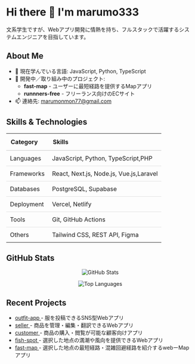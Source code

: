 # Hi there 👋 I'm marumo333
<p>文系学生ですが、Webアプリ開発に情熱を持ち、フルスタックで活躍するシステムエンジニアを目指しています。</p>

## About Me
<ul>
  <li>🌱 現在学んでいる言語: JavaScript, Python, TypeScript</li>
  <li>💼 開発中／取り組み中のプロジェクト:
    <ul>
      <li><strong>fast-map</strong> - ユーザーに最短経路を提供するMapアプリ</li>
      <li><strong>runnners-free</strong> - フリーランス向けのECサイト</li>
    </ul>
  </li>
  <li>📫 連絡先: 
    <a href="mailto:marumonmon77@gmail.com">marumonmon77@gmail.com</a>
  </li>
</ul>

## Skills & Technologies
<table style="width: 100%; border-collapse: collapse;">
  <thead>
    <tr>
      <th style="padding: 12px; border-bottom: 2px solid #ddd; text-align: left;">Category</th>
      <th style="padding: 12px; border-bottom: 2px solid #ddd; text-align: left;">Skills</th>
    </tr>
  </thead>
  <tbody>
    <tr>
      <td style="padding: 10px; border-bottom: 1px solid #ddd;">Languages</td>
      <td style="padding: 10px; border-bottom: 1px solid #ddd;">JavaScript, Python, TypeScript,PHP</td>
    </tr>
    <tr>
      <td style="padding: 10px; border-bottom: 1px solid #ddd;">Frameworks</td>
      <td style="padding: 10px; border-bottom: 1px solid #ddd;">React, Next.js, Node.js, Vue.js,Laravel</td>
    </tr>
    <tr>
      <td style="padding: 10px; border-bottom: 1px solid #ddd;">Databases</td>
      <td style="padding: 10px; border-bottom: 1px solid #ddd;">PostgreSQL, Supabase</td>
    </tr>
    <tr>
      <td style="padding: 10px; border-bottom: 1px solid #ddd;">Deployment</td>
      <td style="padding: 10px; border-bottom: 1px solid #ddd;">Vercel, Netlify</td>
    </tr>
    <tr>
      <td style="padding: 10px; border-bottom: 1px solid #ddd;">Tools</td>
      <td style="padding: 10px; border-bottom: 1px solid #ddd;">Git, GitHub Actions</td>
    </tr>
    <tr>
      <td style="padding: 10px;">Others</td>
      <td style="padding: 10px;">Tailwind CSS, REST API, Figma</td>
    </tr>
  </tbody>
</table>

## GitHub Stats
<p align="center">
  <img 
    src="https://github-readme-stats.vercel.app/api?username=marumo333&show_icons=true&theme=radical" 
    alt="GitHub Stats" 
  />
</p>
<p align="center">
  <img 
    src="https://github-readme-stats.vercel.app/api/top-langs/?username=marumo333&layout=compact&theme=radical" 
    alt="Top Languages" 
  />
</p>

## Recent Projects
<ul>
  <li>
    <a href="https://outfitapp-delta.vercel.app/" target="_blank">
      outfit-app
    </a>
    - 服を投稿できるSNS型Webアプリ
  </li>
  <li>
    <a href="https://seller-weld.vercel.app/" target="_blank">
      seller
    </a>
    - 商品を管理・編集・翻訳できるWebアプリ
  </li>
  <li>
    <a href="https://customer-gamma-one.vercel.app/" target="_blank">
      customer
    </a>
    - 商品の購入・閲覧が可能な顧客向けアプリ
  </li>
  <li>
    <a href="https://fish-spot-inky.vercel.app/" target="_blank">
      fish-spot 
    </a>
    - 選択した地点の満潮や風向を提供できるWebアプリ
  </li>
  <li>
    <a href="https://fast-map-five.vercel.app/" target="_blank">
      fast-map
    </a>
    - 選択した地点の最短経路・混雑回避経路を紹介するwebーMapアプリ
  </li>
</ul>
